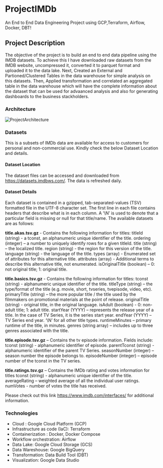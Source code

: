 # ProjectIMDb
An End to End Data Engineering Project using GCP,Terraform, Airflow, Docker, DBT!

## Project Description

The objective of the project is to build an end to end data pipeline using the IMDB datasets. To achieve this I have downloaded raw datasets from the IMDB website, uncompressed it, converted it to parquet format and uploaded it to the data lake. Next, Created an External and Partioned/Clustered Tables in the data warehouse for simple analysis on this datasets. Then, Applied transformation and correlated an aggregated table in the data warehouse which will have the complete information about the dataset that can be used for advaanced analysis and also for generating dashboards to the business stackholders.

### Architecture
![ProjectArchitecture](https://user-images.githubusercontent.com/43469072/160475921-a9e7b44d-0027-48ca-b5eb-db797c474c66.png)

### Datasets
This is a subsets of IMDb data are available for access to customers for personal and non-commercial use. Kindly check the below Dataset Location and details.

#### Dataset Location
The dataset files can be accessed and downloaded from https://datasets.imdbws.com/. The data is refreshed daily.

#### Dataset Details
Each dataset is contained in a gzipped, tab-separated-values (TSV) formatted file in the UTF-8 character set. The first line in each file contains headers that describe what is in each column. A ‘\N’ is used to denote that a particular field is missing or null for that title/name. The available datasets are as follows:

**title.akas.tsv.gz** - Contains the following information for titles:
titleId (string) - a tconst, an alphanumeric unique identifier of the title.
ordering (integer) – a number to uniquely identify rows for a given titleId.
title (string) – the localized title.
region (string) - the region for this version of the title.
language (string) - the language of the title.
types (array) - Enumerated set of attributes for this alternative title. 
attributes (array) - Additional terms to describe this alternative title, not enumerated.
isOriginalTitle (boolean) – 0: not original title; 1: original title.

**title.basics.tsv.gz** - Contains the following information for titles:
tconst (string) - alphanumeric unique identifier of the title.
titleType (string) – the type/format of the title (e.g. movie, short, tvseries, tvepisode, video, etc).
primaryTitle (string) – the more popular title / the title used by the filmmakers on promotional materials at the point of release.
originalTitle (string) - original title, in the original language.
isAdult (boolean) - 0: non-adult title; 1: adult title.
startYear (YYYY) – represents the release year of a title. In the case of TV Series, it is the series start year.
endYear (YYYY) – TV Series end year. ‘\N’ for all other title types.
runtimeMinutes – primary runtime of the title, in minutes.
genres (string array) – includes up to three genres associated with the title.

**title.episode.tsv.gz** – Contains the tv episode information. Fields include:
tconst (string) - alphanumeric identifier of episode.
parentTconst (string) - alphanumeric identifier of the parent TV Series.
seasonNumber (integer) – season number the episode belongs to.
episodeNumber (integer) – episode number of the tconst in the TV series.

**title.ratings.tsv.gz** – Contains the IMDb rating and votes information for titles
tconst (string) - alphanumeric unique identifier of the title.
averageRating – weighted average of all the individual user ratings.
numVotes - number of votes the title has received.

Please check out this link https://www.imdb.com/interfaces/ for additional information.

### Technologies
  - Cloud : Google Cloud Platform (GCP)
  - Infrastructure as code (IaC): Terraform
  - Containerization : Docker, Docker Compose
  - Workflow orchestration: Airflow
  - Data Lake: Google Cloud Storage (GCS)
  - Data Wareshouse:  Google BigQuery
  - Transformation: Data Build Tool (DBT)
  - Visualization: Google Data Studio
